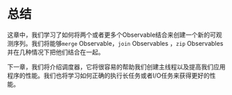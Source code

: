# 总结

这章中，我们学习了如何将两个或者更多个Observable结合来创建一个新的可观测序列。我们将能够`merge` Observable，`join` Observables ，`zip` Observables 并在几种情况下把他们结合在一起。

下一章，我们将介绍调度器，它将很容易的帮助我们创建主线程以及提高我们应用程序的性能。我们也将学习如何正确的执行长任务或者I/O任务来获得更好的性能。
